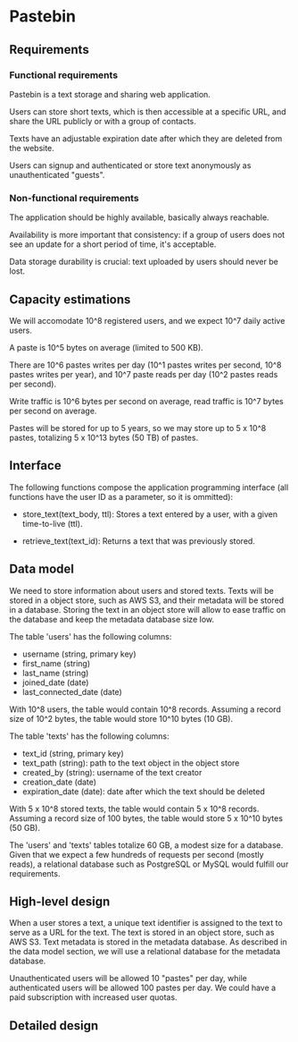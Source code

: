 # Pastebin

## Requirements

### Functional requirements

Pastebin is a text storage and sharing web application.

Users can store short texts, which is then accessible at a specific URL, and
share the URL publicly or with a group of contacts.

Texts have an adjustable expiration date after which they are deleted from the
website.

Users can signup and authenticated or store text anonymously as unauthenticated
"guests".

### Non-functional requirements

The application should be highly available, basically always reachable.

Availability is more important that consistency: if a group of users does not
see an update for a short period of time, it's acceptable.

Data storage durability is crucial: text uploaded by users should never be
lost.

## Capacity estimations

We will accomodate 10^8 registered users, and we expect 10^7 daily active
users.

A paste is 10^5 bytes on average (limited to 500 KB).

There are 10^6 pastes writes per day (10^1 pastes writes per second, 10^8
pastes writes per year), and 10^7 paste reads per day (10^2 pastes reads per
second).

Write traffic is 10^6 bytes per second on average, read traffic is 10^7 bytes
per second on average.

Pastes will be stored for up to 5 years, so we may store up to 5 x 10^8 pastes,
totalizing 5 x 10^13 bytes (50 TB) of pastes.

## Interface

The following functions compose the application programming interface (all
functions have the user ID as a parameter, so it is ommitted):

* store_text(text_body, ttl): Stores a text entered by a user, with a given
  time-to-live (ttl).

* retrieve_text(text_id): Returns a text that was previously stored.

## Data model

We need to store information about users and stored texts. Texts will be stored
in a object store, such as AWS S3, and their metadata will be stored in a
database. Storing the text in an object store will allow to ease traffic on
the database and keep the metadata database size low.

The table 'users' has the following columns:

* username (string, primary key)
* first_name (string)
* last_name (string)
* joined_date (date)
* last_connected_date (date)

With 10^8 users, the table would contain 10^8 records. Assuming a record size
of 10^2 bytes, the table would store 10^10 bytes (10 GB).

The table 'texts' has the following columns:

* text_id (string, primary key)
* text_path (string): path to the text object in the object store
* created_by (string): username of the text creator
* creation_date (date)
* expiration_date (date): date after which the text should be deleted

With 5 x 10^8 stored texts, the table would contain 5 x 10^8 records. Assuming
a record size of 100 bytes, the table would store 5 x 10^10 bytes (50 GB).

The 'users' and 'texts' tables totalize 60 GB, a modest size for a database.
Given that we expect a few hundreds of requests per second (mostly reads), a
relational database such as PostgreSQL or MySQL would fulfill our requirements.

## High-level design

When a user stores a text, a unique text identifier is assigned to the text to
serve as a URL for the text. The text is stored in an object store, such as AWS
S3. Text metadata is stored in the metadata database. As described in the
data model section, we will use a relational database for the metadata
database.

Unauthenticated users will be allowed 10 "pastes" per day, while
authenticated users will be allowed 100 pastes per day. We could have a paid
subscription with increased user quotas.

## Detailed design
